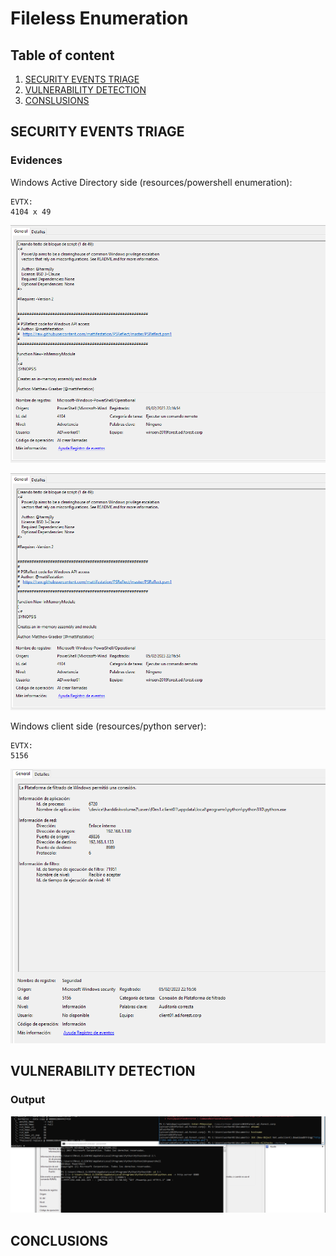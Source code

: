 # Fileless Enumeration

## Table of content

  1. [SECURITY EVENTS TRIAGE](#security-events-triage)
  2. [VULNERABILITY DETECTION](#vulnerability-detection)  
  3. [CONSLUSIONS](#conclusions)


## SECURITY EVENTS TRIAGE

### Evidences

Windows Active Directory side (resources/powershell enumeration):
```
EVTX:
4104 x 49

```
![fileless Load_powerup](resources/fileless_load_1.png)

![fileless Load_powerup](resources/fileless_load_1.png)

Windows client side (resources/python server):
```
EVTX:
5156

```
![Python Server](resources/python_server.png)

## VULNERABILITY DETECTION

### Output

![fileless output](resources/Fileless_ActiveDirectory.png)

## CONCLUSIONS

